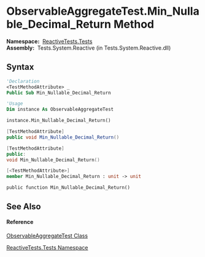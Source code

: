 # ObservableAggregateTest.Min\_Nullable\_Decimal\_Return Method

**Namespace:**  [ReactiveTests.Tests](ReactiveTests.Tests\ReactiveTests.Tests.md)  
**Assembly:**  Tests.System.Reactive (in Tests.System.Reactive.dll)

## Syntax

```vb
'Declaration
<TestMethodAttribute> _
Public Sub Min_Nullable_Decimal_Return
```

```vb
'Usage
Dim instance As ObservableAggregateTest

instance.Min_Nullable_Decimal_Return()
```

```csharp
[TestMethodAttribute]
public void Min_Nullable_Decimal_Return()
```

```c++
[TestMethodAttribute]
public:
void Min_Nullable_Decimal_Return()
```

```fsharp
[<TestMethodAttribute>]
member Min_Nullable_Decimal_Return : unit -> unit 
```

```jscript
public function Min_Nullable_Decimal_Return()
```

## See Also

#### Reference

[ObservableAggregateTest Class](ObservableAggregateTest\ObservableAggregateTest.md)

[ReactiveTests.Tests Namespace](ReactiveTests.Tests\ReactiveTests.Tests.md)




